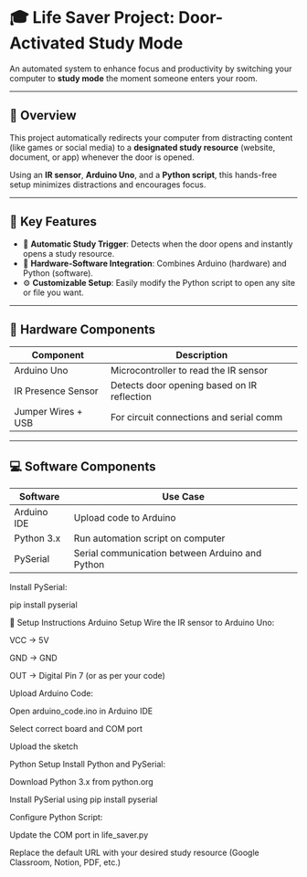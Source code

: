 # 🎓 Life Saver Project: Door-Activated Study Mode

An automated system to enhance focus and productivity by switching your computer to **study mode** the moment someone enters your room.

---

## 🧠 Overview

This project automatically redirects your computer from distracting content (like games or social media) to a **designated study resource** (website, document, or app) whenever the door is opened.

Using an **IR sensor**, **Arduino Uno**, and a **Python script**, this hands-free setup minimizes distractions and encourages focus.

---

## 🔑 Key Features

- 🚪 **Automatic Study Trigger**: Detects when the door opens and instantly opens a study resource.
- 🔄 **Hardware-Software Integration**: Combines Arduino (hardware) and Python (software).
- ⚙️ **Customizable Setup**: Easily modify the Python script to open any site or file you want.

---

## 🔧 Hardware Components

| Component             | Description                                |
|----------------------|--------------------------------------------|
| Arduino Uno           | Microcontroller to read the IR sensor      |
| IR Presence Sensor    | Detects door opening based on IR reflection |
| Jumper Wires + USB    | For circuit connections and serial comm     |

---

## 💻 Software Components

| Software     | Use Case                                              |
|--------------|--------------------------------------------------------|
| Arduino IDE  | Upload code to Arduino                                |
| Python 3.x   | Run automation script on computer                     |
| PySerial     | Serial communication between Arduino and Python       |

Install PySerial:


pip install pyserial


🔌 Setup Instructions
Arduino Setup
Wire the IR sensor to Arduino Uno:

VCC → 5V

GND → GND

OUT → Digital Pin 7 (or as per your code)

Upload Arduino Code:

Open arduino_code.ino in Arduino IDE

Select correct board and COM port

Upload the sketch

Python Setup
Install Python and PySerial:

Download Python 3.x from python.org

Install PySerial using pip install pyserial

Configure Python Script:

Update the COM port in life_saver.py

Replace the default URL with your desired study resource (Google Classroom, Notion, PDF, etc.)







